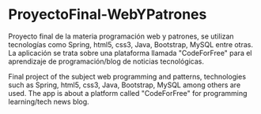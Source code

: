 # ProyectoFinal-WebYPatrones
Proyecto final de la materia programación web y patrones, se utilizan tecnologías como Spring, html5, css3, Java, Bootstrap, MySQL entre otras. La aplicación se trata sobre una plataforma llamada "CodeForFree" para el aprendizaje de programación/blog de noticias tecnológicas.

Final project of the subject web programming and patterns, technologies such as Spring, html5, css3, Java, Bootstrap, MySQL among others are used. The app is about a platform called "CodeForFree" for programming learning/tech news blog.
